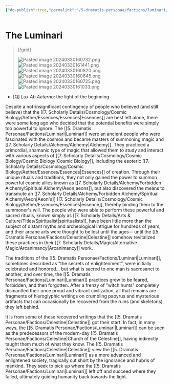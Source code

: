 ```yaml
---
{"dg-publish":true,"permalink":"/5-dramatis-personae/factions/luminari/","noteIcon":""}
---
```


# The Luminari

>[!grid]
>
>![Pasted image 20240330160732.png](/img/user/x.%20Assets/Attachments/Pasted%20image%2020240330160732.png)
>![Pasted image 20240330161441.png](/img/user/x.%20Assets/Attachments/Pasted%20image%2020240330161441.png)
>![Pasted image 20240330160820.png](/img/user/x.%20Assets/Attachments/Pasted%20image%2020240330160820.png)
>![Pasted image 20240330160645.png](/img/user/x.%20Assets/Attachments/Pasted%20image%2020240330160645.png)
>![Pasted image 20240330160725.png](/img/user/x.%20Assets/Attachments/Pasted%20image%2020240330160725.png)
>![Pasted image 20240330161033.png](/img/user/x.%20Assets/Attachments/Pasted%20image%2020240330161033.png)

- [Q] *Lux Ab Aeterno*: the light of the beginning 

Despite a not-insignificant contingency of people who believed (and still believe) that the [[7. Scholarly Details/Cosmology/Cosmic Biology/Aether/Essences/Essences\|Essences]] are best left alone, there were some long ago who decided that the potential benefits were simply too powerful to ignore. The [[5. Dramatis Personae/Factions/Luminari\|Luminari]] were an ancient people who were fascinated with the cosmos and became masters of summoning magic and [[7. Scholarly Details/Alchemy/Alchemy\|Alchemy]]. They practiced a primordial, shamanic type of magic that allowed them to study and interact with various aspects of [[7. Scholarly Details/Cosmology/Cosmic Biology/Cosmic Biology\|Cosmic Biology]], including the esoteric [[7. Scholarly Details/Cosmology/Cosmic Biology/Aether/Essences/Essences\|Essences]] of creation. Through their unique rituals and traditions, they not only gained the power to summon powerful cosmic allies known as [[7. Scholarly Details/Alchemy/Forbidden Alchemy/Spiritual Alchemy/Aeon\|aeons]], but also discovered the means to transmute an [[7. Scholarly Details/Alchemy/Forbidden Alchemy/Spiritual Alchemy/Aeon\|Aeon's]] [[7. Scholarly Details/Cosmology/Cosmic Biology/Aether/Essences/Essences\|essence]], thereby binding them to the summoner's will. The people who were able to perform these powerful and sacred rituals, known simply as [[7. Scholarly Details/Arts & Culture/Titles/Spiritualist\|spiritualists]], have been little more than the subject of distant myths and archeological intrigue for hundreds of years, and their arcane arts were thought to be lost until the ages-- until the [[5. Dramatis Personae/Factions/Celestine\|Celestine]] somehow revitalized these practices in their [[7. Scholarly Details/Magic/Alternative Magic/Arcanimancy\|Arcanimancy]] work. 

The traditions of the [[5. Dramatis Personae/Factions/Luminari\|Luminari]], sometimes described as "the secrets of enlightenment", were initially celebrated and honored... but what is sacred to one man is sacrosanct to another, and over time, the [[5. Dramatis Personae/Factions/Luminari\|Luminari]] practices grew to be feared, forbidden, and then forgotten. After a frenzy of "witch hunts"  completely dismantled their once proud and vibrant civilization, all that remains are fragments of hieroglyphic writings on crumbling papyrus and mysterious artifacts that can occasionally be recovered from the ruins (and skeletons) they left behind. 

It is from some of these recovered writings that the [[5. Dramatis Personae/Factions/Celestine\|Celestine]] got their start. In fact, in many ways, the [[5. Dramatis Personae/Factions/Luminari\|Luminari]] can be seen as the predecessors of the modern-day [[5. Dramatis Personae/Factions/Celestine\|Church of the Celestine]], having indirectly taught them much of what they know. The [[5. Dramatis Personae/Factions/Celestine\|Celestine]] view the [[5. Dramatis Personae/Factions/Luminari\|Luminari]] as a more advanced and enlightened society, tragically cut short by the ignorance and hubris of mankind. They seek to pick up where the [[5. Dramatis Personae/Factions/Luminari\|Luminari]] left off and succeed where they failed, ultimately guiding humanity back towards the light. 








